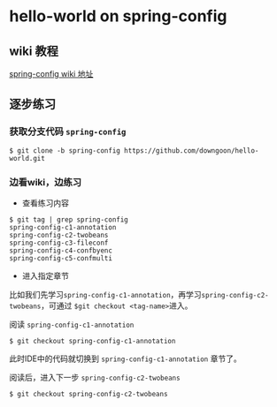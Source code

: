 # hello-world on spring-config

## wiki 教程

[spring-config wiki 地址](https://github.com/downgoon/hello-world/wiki/spring-config)

## 逐步练习

### 获取分支代码 ``spring-config``

```
$ git clone -b spring-config https://github.com/downgoon/hello-world.git

```

### 边看wiki，边练习

- 查看练习内容

```
$ git tag | grep spring-config
spring-config-c1-annotation
spring-config-c2-twobeans
spring-config-c3-fileconf
spring-config-c4-confbyenc
spring-config-c5-confmulti
```

- 进入指定章节

比如我们先学习``spring-config-c1-annotation``，再学习``spring-config-c2-twobeans``，可通过 ``$git checkout <tag-name>``进入。

阅读 ``spring-config-c1-annotation``

```
$ git checkout spring-config-c1-annotation
``` 
此时IDE中的代码就切换到 ``spring-config-c1-annotation`` 章节了。

阅读后，进入下一步 ``spring-config-c2-twobeans``

```
$ git checkout spring-config-c2-twobeans
``` 

